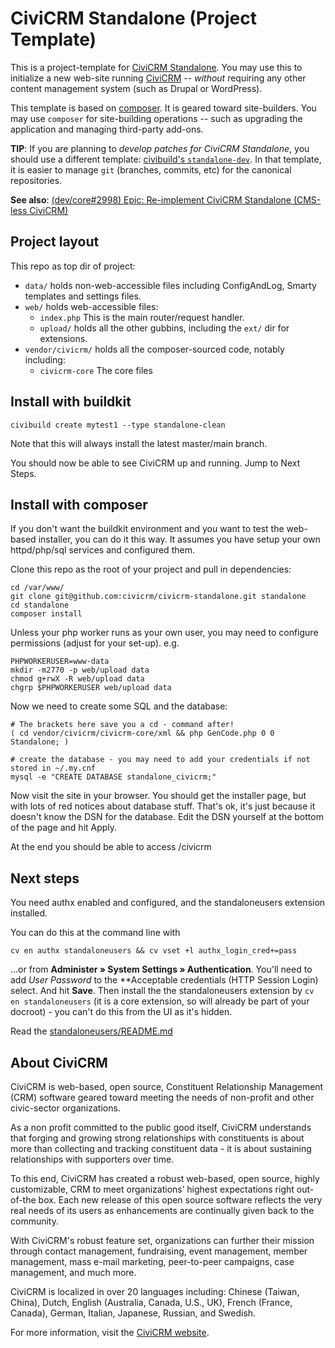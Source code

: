 # CiviCRM Standalone (Project Template)

This is a project-template for [CiviCRM Standalone](https://lab.civicrm.org/dev/core/-/wikis/standalone). You may use this to initialize a new web-site running [CiviCRM](https://civicrm.org) -- *without* requiring any other content management system (such as Drupal or WordPress).

This template is based on [composer](https://getcomposer.org/). It is geared toward site-builders. You may use `composer` for site-building operations -- such as upgrading the application and managing third-party add-ons.

__TIP__: If you are planning to _develop patches for CiviCRM Standalone_, you should use a different template: [civibuild's `standalone-dev`](https://github.com/civicrm/civicrm-buildkit/tree/master/app/config/standalone-dev). In that template, it is easier to manage `git` (branches, commits, etc) for the canonical repositories.

__See also__: [(dev/core#2998) Epic: Re-implement CiviCRM Standalone (CMS-less CiviCRM)](https://lab.civicrm.org/dev/core/-/issues/2998)

<!--
It is still in the early development stages. Eventually we aim to provide a zip/tar archive that can be uploaded to a web server. Currently it requires [composer](https://getcomposer.org/) or [buildkit](), which are fairly technical tools used mostly by (respectively) PHP and CiviCRM developers.

## Development

We are using CiviCRM's Gitlab for issues/discussion, and Github pull-requests for tracking code changes.

* CiviCRM Standalone meta-issue: https://lab.civicrm.org/dev/core/-/issues/2998
* CiviCRM Standalone github repo: https://github.com/civicrm/civicrm-standalone

We also have a [CiviCRM Standalone channel](https://chat.civicrm.org/civicrm/channels/standalone) on CiviCRM's chat.

There are four key repositories:

1. [Buildkit](https://github.com/civicrm/civicrm-buildkit/) *The standalone work is now included in the main branch.*
2. [cv](https://github.com/civicrm/cv) *The standalone work is now included in the main branch.*
3. [This repo (civicrm-standalone)](https://github.com/civicrm/civicrm-standalone)
4. CiviCRM Core, of course. Standalone support and the Standalone Users extension (which was in a [separate repo](https://lab.civicrm.org/extensions/standaloneusers/)) are all in core now.

![Diagram showing how repositories relate](images/repos.excalidraw.png)

In words:

- Buildkit provides the `civibuild` command for creating local instances of 
  CiviCRM. It includes instructions for fetching this repo.

- Those instances include the `cv` command/tool, and have this repo as the project's 
  webroot.

- The composer.json file in this repo pulls in the master branch of CiviCRM core.

- The standalone users core extension is then installed on the instance using 
  the command line (it will be hidden from the extensions UI), to provide the access restrictions.
-->

## Project layout

This repo as top dir of project:

- `data/` holds non-web-accessible files including ConfigAndLog, Smarty 
 templates and settings files.
- `web/` holds web-accessible files:
  - `index.php` This is the main router/request handler.
  - `upload/` holds all the other gubbins, including the `ext/` dir for 
     extensions.
- `vendor/civicrm/` holds all the composer-sourced code, notably including:
  - `civicrm-core` The core files


## Install with buildkit

```
civibuild create mytest1 --type standalone-clean
```

Note that this will always install the latest master/main branch.

You should now be able to see CiviCRM up and running. Jump to Next Steps.

## Install with composer

If you don't want the buildkit environment and you want to test the web-based installer, you can do it this way. It assumes you have setup your own httpd/php/sql services and configured them.

Clone this repo as the root of your project and pull in dependencies:

```
cd /var/www/
git clone git@github.com:civicrm/civicrm-standalone.git standalone
cd standalone
composer install
```

Unless your php worker runs as your own user, you may need to configure permissions (adjust for your set-up). e.g.

```
PHPWORKERUSER=www-data
mkdir -m2770 -p web/upload data
chmod g+rwX -R web/upload data
chgrp $PHPWORKERUSER web/upload data
```

Now we need to create some SQL and the database:

```
# The brackets here save you a cd - command after!
( cd vendor/civicrm/civicrm-core/xml && php GenCode.php 0 0 Standalone; )

# create the database - you may need to add your credentials if not stored in ~/.my.cnf
mysql -e "CREATE DATABASE standalone_civicrm;"
```

Now visit the site in your browser. You should get the installer page, but with lots of red notices about database stuff. That's ok, it's just because it doesn't know the DSN for the database. Edit the DSN yourself at the bottom of the page and hit Apply.

At the end you should be able to access /civicrm

## Next steps

You need authx enabled and configured, and the standaloneusers extension installed.

You can do this at the command line with

```
cv en authx standaloneusers && cv vset +l authx_login_cred+=pass
```

...or from **Administer » System Settings » Authentication**. You'll need to add *User Password* to the **Acceptable credentials (HTTP Session Login) select. And hit **Save**. Then install the the standaloneusers extension by `cv en standaloneusers` (it is a core extension, so will already be part of your docroot) - you can't do this from the UI as it's hidden.

Read the [standaloneusers/README.md](https://github.com/civicrm/civicrm-core/blob/master/ext/standaloneusers/README.md)

## About CiviCRM

CiviCRM is web-based, open source, Constituent Relationship Management (CRM) software geared toward meeting the needs of non-profit and other civic-sector organizations.

As a non profit committed to the public good itself, CiviCRM understands that forging and growing strong relationships with constituents is about more than collecting and tracking constituent data - it is about sustaining relationships with supporters over time.

To this end, CiviCRM has created a robust web-based, open source, highly customizable, CRM to meet organizations’ highest expectations right out-of-the box. Each new release of this open source software reflects the very real needs of its users as enhancements are continually given back to the community.

With CiviCRM's robust feature set, organizations can further their mission through contact management, fundraising, event management, member management, mass e-mail marketing, peer-to-peer campaigns, case management, and much more.

CiviCRM is localized in over 20 languages including: Chinese (Taiwan, China), Dutch, English (Australia, Canada, U.S., UK), French (France, Canada), German, Italian, Japanese, Russian, and Swedish.

For more information, visit the [CiviCRM website](https://civicrm.org).
